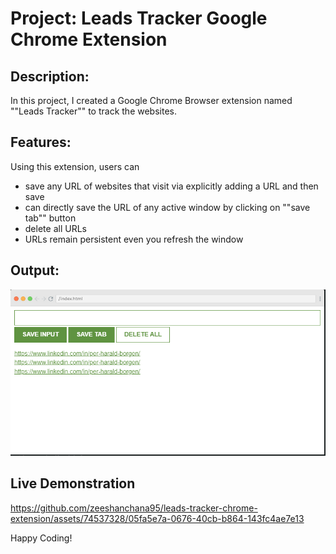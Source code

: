 # Project: Leads Tracker Google Chrome Extension

## Description:
In this project, I created a Google Chrome Browser extension named ""Leads Tracker"" to track the websites.

## Features:
Using this extension, users can
- save any URL of websites that visit via explicitly adding a URL and then save
- can directly save the URL of any active window by clicking on ""save tab"" button
- delete all URLs
- URLs remain persistent even you refresh the window

## Output:
![output](image.png)

## Live Demonstration
https://github.com/zeeshanchana95/leads-tracker-chrome-extension/assets/74537328/05fa5e7a-0676-40cb-b864-143fc4ae7e13



Happy Coding!
